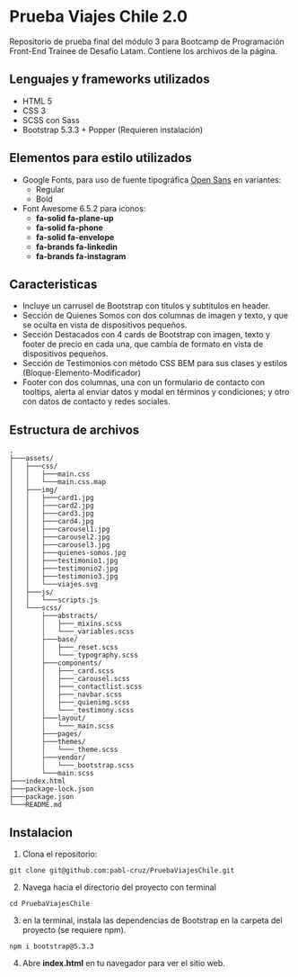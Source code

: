 # Prueba Viajes Chile 2.0 

Repositorio de prueba final del módulo 3 para Bootcamp de Programación Front-End Trainee de Desafío Latam. Contiene los archivos de la página.

## Lenguajes y frameworks utilizados

- HTML 5
- CSS 3
- SCSS con Sass
- Bootstrap 5.3.3 + Popper (Requieren instalación)

## Elementos para estilo utilizados

- Google Fonts, para uso de fuente tipográfica [Open Sans](https://fonts.google.com/specimen/OpenSans) en variantes:
  - Regular
  - Bold
- Font Awesome 6.5.2 para iconos:
  - **fa-solid fa-plane-up**
  - **fa-solid fa-phone**
  - **fa-solid fa-envelope**
  - **fa-brands fa-linkedin**
  - **fa-brands fa-instagram**
 
## Caracteristicas

- Incluye un carrusel de Bootstrap con titulos y subtitulos en header.
- Sección de Quienes Somos con dos columnas de imagen y texto, y que se oculta en vista de dispositivos pequeños.
- Sección Destacados con 4 cards de Bootstrap con imagen, texto y footer de precio en cada una, que cambia de formato en vista de dispositivos pequeños.
- Sección de Testimonios con método CSS BEM para sus clases y estilos (Bloque-Elemento-Modificador)
- Footer con dos columnas, una con un formulario de contacto con tooltips, alerta al enviar datos y modal en términos y condiciones; y otro con datos de contacto y redes sociales.

## Estructura de archivos

```
.
├───assets/
│   ├───css/
│   │   ├───main.css
│   │   └───main.css.map
│   ├───img/
│   │   ├───card1.jpg
│   │   ├───card2.jpg
│   │   ├───card3.jpg
│   │   ├───card4.jpg
│   │   ├───carousel1.jpg
│   │   ├───carousel2.jpg
│   │   ├───carousel3.jpg
│   │   ├───quienes-somos.jpg
│   │   ├───testimonio1.jpg
│   │   ├───testimonio2.jpg
│   │   ├───testimonio3.jpg
│   │   └───viajes.svg
│   ├───js/
│   │   └───scripts.js
│   └───scss/
│       ├───abstracts/
│       │   ├───_mixins.scss
│       │   └───_variables.scss
│       ├───base/
│       │   ├───_reset.scss
│       │   └───_typography.scss
│       ├───components/
│       │   ├───_card.scss
│       │   ├───_carousel.scss
│       │   ├───_contactlist.scss
│       │   ├───_navbar.scss
│       │   ├───_quienimg.scss
│       │   └───_testimony.scss
│       ├───layout/
│       │   └───_main.scss
│       ├───pages/
│       ├───themes/
│       │   └───_theme.scss
│       ├───vendor/
│       │   └───_bootstrap.scss
│       └───main.scss
├───index.html
├───package-lock.json
├───package.json
└───README.md

```
## Instalacion

1. Clona el repositorio:
```
git clone git@github.com:pabl-cruz/PruebaViajesChile.git
```
2. Navega hacia el directorio del proyecto con terminal
```
cd PruebaViajesChile
```
3. en la terminal, instala las dependencias de Bootstrap en la carpeta del proyecto (se requiere npm).
```
npm i bootstrap@5.3.3
```
4. Abre **index.html** en tu navegador para ver el sitio web.
